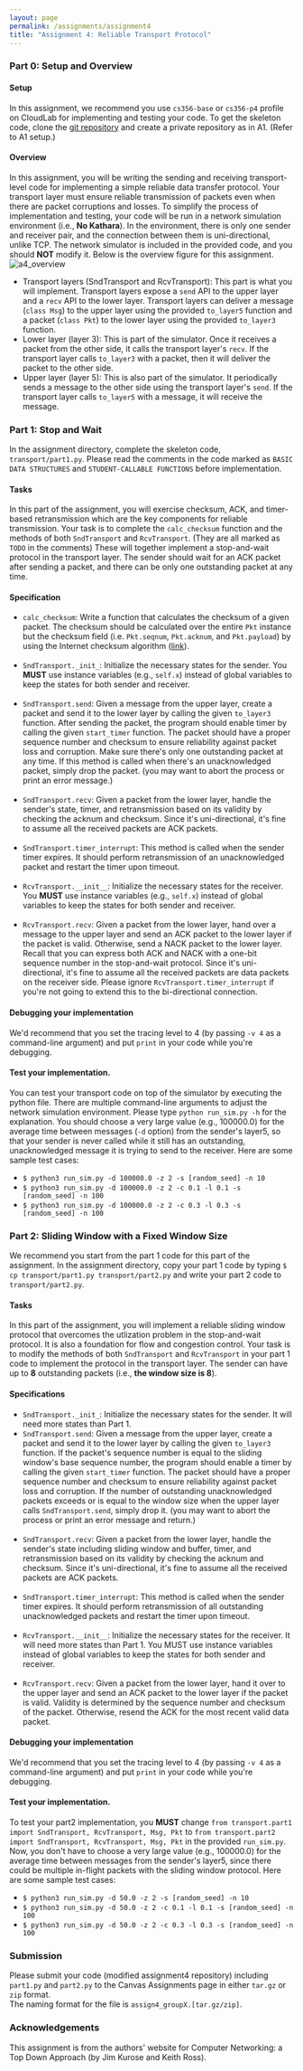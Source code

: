 ```yaml
---
layout: page
permalink: /assignments/assignment4
title: "Assignment 4: Reliable Transport Protocol"
---
```


### Part 0: Setup and Overview
#### Setup
In this assignment, we recommend you use `cs356-base` or `cs356-p4` profile on CloudLab for implementing and testing your code.
To get the skeleton code, clone the [git repository](https://github.com/utcs356/assignment4.git) and create a private repository as in A1. (Refer to A1 setup.) 

#### Overview
In this assignment, you will be writing the sending and receiving transport-level code for implementing a simple reliable data transfer protocol. Your transport layer must ensure reliable transmission of packets even when there are packet corruptions and losses. To simplify the process of implementation and testing, your code will be run in a network simulation environment (i.e., **No Kathara**). In the environment, there is only one sender and receiver pair, and the connection between them is uni-directional, unlike TCP. The network simulator is included in the provided code, and you should **NOT** modify it. Below is the overview figure for this assignment.    
![a4_overview]({{site.baseurl}}/assets/img/assignments/assignment4/A4_overview.png)   
* Transport layers (SndTransport and RcvTransport): This part is what you will implement. Transport layers expose a `send` API to the upper layer and a `recv` API to the lower layer. Transport layers can deliver a message (`class Msg`) to the upper layer using the provided `to_layer5` function and a packet (`class Pkt`) to the lower layer using the provided `to_layer3` function.
* Lower layer (layer 3): This is part of the simulator. Once it receives a packet from the other side, it calls the transport layer's `recv`. If the transport layer calls `to_layer3` with a packet, then it will deliver the packet to the other side.
* Upper layer (layer 5): This is also part of the simulator. It periodically sends a message to the other side using the transport layer's `send`. If the transport layer calls `to_layer5` with a message, it will receive the message.

### Part 1: Stop and Wait
In the assignment directory, complete the skeleton code, `transport/part1.py`. Please read the comments in the code marked as `BASIC DATA STRUCTURES` and `STUDENT-CALLABLE FUNCTIONS` before implementation.

#### Tasks
In this part of the assignment, you will exercise checksum, ACK, and timer-based retransmission which are the key components for reliable transmission. Your task is to complete the `calc_checksum` function and the methods of both `SndTransport` and `RcvTransport`. (They are all marked as `TODO` in the comments) These will together implement a stop-and-wait protocol in the transport layer. The sender should wait for an ACK packet after sending a packet, and there can be only one outstanding packet at any time. 

#### Specification
* `calc_checksum`: Write a function that calculates the checksum of a given packet. The checksum should be calculated over the entire `Pkt` instance but the checksum field (i.e. `Pkt.seqnum`, `Pkt.acknum`, and `Pkt.payload`) by using the Internet checksum algorithm ([link](https://book.systemsapproach.org/direct/error.html)).<br/><br/>
* `SndTransport._init_`: Initialize the necessary states for the sender. You **MUST** use instance variables (e.g., `self.x`) instead of global variables to keep the states for both sender and receiver.<br/><br/>
* `SndTransport.send`: Given a message from the upper layer, create a packet and send it to the lower layer by calling the given `to_layer3` function. After sending the packet, the program should enable timer by calling the given `start_timer` function. The packet should have a proper sequence number and checksum to ensure reliability against packet loss and corruption. Make sure there's only one outstanding packet at any time. If this method is called when there's an unacknowledged packet, simply drop the packet. (you may want to abort the process or print an error message.) <br/><br/> 
* `SndTransport.recv`: Given a packet from the lower layer, handle the sender's state, timer, and retransmission based on its validity by checking the acknum and checksum. Since it's uni-directional, it's fine to assume all the received packets are ACK packets. <br/><br/> 
* `SndTransport.timer_interrupt`: This method is called when the sender timer expires. It should perform retransmission of an unacknowledged packet and restart the timer upon timeout. <br/><br/> 
* `RcvTransport.__init__`: Initialize the necessary states for the receiver. You **MUST** use instance variables (e.g., `self.x`) instead of global variables to keep the states for both sender and receiver. <br/><br/> 
* `RcvTransport.recv`: Given a packet from the lower layer, hand over a message to the upper layer and send an ACK packet to the lower layer if the packet is valid. Otherwise, send a NACK packet to the lower layer. Recall that you can express both ACK and NACK with a one-bit sequence number in the stop-and-wait protocol. Since it's uni-directional, it's fine to assume all the received packets are data packets on the receiver side.
Please ignore `RcvTransport.timer_interrupt` if you're not going to extend this to the bi-directional connection.

#### Debugging your implementation
We'd recommend that you set the tracing level to 4 (by passing `-v 4` as a command-line argument) and put `print` in your code while you're debugging.

#### Test your implementation.
You can test your transport code on top of the simulator by executing the python file. There are multiple command-line arguments to adjust the network simulation environment. Please type `python run_sim.py -h` for the explanation. You should choose a very large value (e.g., 100000.0) for the average time between messages (`-d` option) from the sender's layer5, so that your sender is never called while it still has an outstanding, unacknowledged message it is trying to send to the receiver. Here are some sample test cases:
* `$ python3 run_sim.py -d 100000.0 -z 2 -s [random_seed] -n 10`
* `$ python3 run_sim.py -d 100000.0 -z 2 -c 0.1 -l 0.1 -s [random_seed] -n 100`
* `$ python3 run_sim.py -d 100000.0 -z 2 -c 0.3 -l 0.3 -s [random_seed] -n 100`

### Part 2: Sliding Window with a Fixed Window Size
We recommend you start from the part 1 code for this part of the assignment. In the assignment directory, copy your part 1 code by typing `$ cp transport/part1.py transport/part2.py` and write your part 2 code to `transport/part2.py`.

#### Tasks
In this part of the assignment, you will implement a reliable sliding window protocol that overcomes the utlization problem in the stop-and-wait protocol. It is also a foundation for flow and congestion control. Your task is to modify the methods of both `SndTransport` and `RcvTransport` in your part 1 code to implement the protocol in the transport layer. The sender can have up to **8** outstanding packets (i.e., **the window size is 8**).  

#### Specifications
* `SndTransport._init_`: Initialize the necessary states for the sender. It will need more states than Part 1.
* `SndTransport.send`: Given a message from the upper layer, create a packet and send it to the lower layer by calling the given `to_layer3` function. If the packet's sequence number is equal to the sliding window's base sequence number, the program should enable a timer by calling the given `start_timer` function. The packet should have a proper sequence number and checksum to ensure reliability against packet loss and corruption. If the number of outstanding unacknowledged packets exceeds or is equal to the window size when the upper layer calls `SndTransport.send`, simply drop it. (you may want to abort the process or print an error message and return.) <br/><br/> 
* `SndTransport.recv`: Given a packet from the lower layer, handle the sender's state including sliding window and buffer, timer, and retransmission based on its validity by checking the acknum and checksum. Since it's uni-directional, it's fine to assume all the received packets are ACK packets. <br/><br/> 
* `SndTransport.timer_interrupt`: This method is called when the sender timer expires. It should perform retransmission of all outstanding unacknowledged packets and restart the timer upon timeout. <br/><br/> 
* `RcvTransport.__init__`: Initialize the necessary states for the receiver. It will need more states than Part 1. You MUST use instance variables instead of global variables to keep the states for both sender and receiver. <br/><br/> 
* `RcvTransport.recv`: Given a packet from the lower layer, hand it over to the upper layer and send an ACK packet to the lower layer if the packet is valid. Validity is determined by the sequence number and checksum of the packet. Otherwise, resend the ACK for the most recent valid data packet.

#### Debugging your implementation
We'd recommend that you set the tracing level to 4 (by passing `-v 4` as a command-line argument) and put `print` in your code while you're debugging.

#### Test your implementation.
To test your part2 implementation, you **MUST** change `from transport.part1 import SndTransport, RcvTransport, Msg, Pkt` to `from transport.part2 import SndTransport, RcvTransport, Msg, Pkt` in the provided `run_sim.py`. Now, you don't have to choose a very large value (e.g., 100000.0) for the average time between messages from the sender's layer5, since there could be multiple in-flight packets with the sliding window protocol. Here are some sample test cases:
* `$ python3 run_sim.py -d 50.0 -z 2 -s [random_seed] -n 10`
* `$ python3 run_sim.py -d 50.0 -z 2 -c 0.1 -l 0.1 -s [random_seed] -n 100`
* `$ python3 run_sim.py -d 50.0 -z 2 -c 0.3 -l 0.3 -s [random_seed] -n 100`

### Submission
Please submit your code (modified assignment4 repository) including `part1.py` and `part2.py` to the Canvas Assignments page in either `tar.gz` or `zip` format.  
The naming format for the file is `assign4_groupX.[tar.gz/zip]`.

### Acknowledgements
This assignment is from the authors' website for Computer Networking: a Top Down Approach (by Jim Kurose and Keith Ross).
